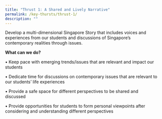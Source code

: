 ```yaml
---
title: "Thrust 1: A Shared and Lively Narrative"
permalink: /key-thursts/thrust-1/
description: ""
---
```

Develop a multi-dimensional Singapore Story that includes voices and experiences from our students and discussions of Singapore’s contemporary realities through issues.

**What can we do?**

• Keep pace with emerging trends/issues that are relevant and impact our students

• Dedicate time for discussions on contemporary issues that are relevant to our students’ life experiences

• Provide a safe space for different perspectives to be shared and discussed

• Provide opportunities for students to form personal viewpoints after considering and understanding different perspectives